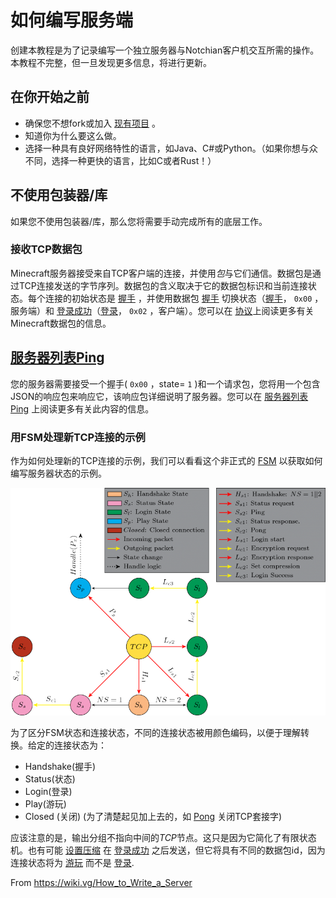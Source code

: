 # 如何编写服务端

创建本教程是为了记录编写一个独立服务器与Notchian客户机交互所需的操作。本教程不完整，但一旦发现更多信息，将进行更新。

## 在你开始之前

- 确保您不想fork或加入 [现有项目](https://wiki.vg/Server_List) 。
- 知道你为什么要这么做。
- 选择一种具有良好网络特性的语言，如Java、C#或Python。（如果你想与众不同，选择一种更快的语言，比如C或者Rust！）

## 不使用包装器/库

如果您不使用包装器/库，那么您将需要手动完成所有的底层工作。

### 接收TCP数据包

Minecraft服务器接受来自TCP客户端的连接，并使用*包*与它们通信。数据包是通过TCP连接发送的字节序列。数据包的含义取决于它的数据包标识和当前连接状态。每个连接的初始状态是 [握手](Protocol.md#握手) ，并使用数据包 [握手](Protocol.md#握手) 切换状态（[握手](Protocol.md#握手)， `0x00` ，服务端）和 [登录成功](Protocol.md#登录成功)（[登录](Protocol.md#登录)， `0x02` ，客户端）。您可以在 [协议](Protocol.md)上阅读更多有关Minecraft数据包的信息。

## [服务器列表Ping](Server_List_Ping.md)

您的服务器需要接受一个握手( `0x00` ，state= `1` )和一个请求包，您将用一个包含JSON的响应包来响应它，该响应包详细说明了服务器。您可以在 [服务器列表Ping](Server_List_Ping.md) 上阅读更多有关此内容的信息。

### 用FSM处理新TCP连接的示例

作为如何处理新的TCP连接的示例，我们可以看看这个非正式的 [FSM](http://en.wikipedia.org/wiki/Finite-state_machine) 以获取如何编写服务器状态的示例。

![avatar](images/How_to_Write_a_Server/800px-Server_TCP_handling_HSL.png)

为了区分FSM状态和连接状态，不同的连接状态被用颜色编码，以便于理解转换。给定的连接状态为：

- Handshake(握手)
- Status(状态)
- Login(登录)
- Play(游玩)
- Closed (关闭) (为了清楚起见加上去的，如 [Pong](Protocol.md#Pong) 关闭TCP套接字)

应该注意的是，输出分组不指向中间的*TCP*节点。这只是因为它简化了有限状态机。也有可能 [设置压缩](Protocol.md#设置压缩) 在 [登录成功](Protocol.md#登录成功) 之后发送，但它将具有不同的数据包id，因为连接状态将为 [游玩](Protocol.md#游玩) 而不是 [登录](Protocol.md#登录).



From https://wiki.vg/How_to_Write_a_Server